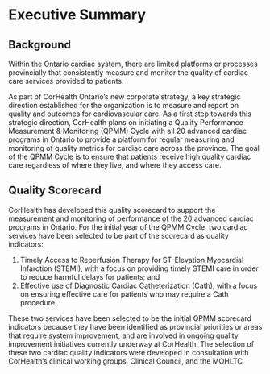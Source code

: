# Executive Summary

## Background
Within the Ontario cardiac system, there are limited platforms or processes provincially that consistently measure and monitor the quality of cardiac care services provided to patients.

As part of CorHealth Ontario’s new corporate strategy, a key strategic direction established for the organization is to measure and report on quality and outcomes for cardiovascular care. As a first step towards this strategic direction, CorHealth plans on initiating a Quality Performance Measurement & Monitoring (QPMM) Cycle with all 20 advanced cardiac programs in Ontario to provide a platform for regular measuring and monitoring of quality metrics for cardiac care across the province. The goal of the QPMM Cycle is to ensure that patients receive high quality cardiac care regardless of
where they live, and where they access care.

## Quality Scorecard
CorHealth has developed this quality scorecard to support the measurement and monitoring of performance of the 20 advanced cardiac programs in Ontario. For the initial year of the QPMM Cycle, two cardiac services have been selected to be part of the scorecard as quality indicators:

1. Timely Access to Reperfusion Therapy for ST-Elevation Myocardial Infarction (STEMI), with a focus on providing timely STEMI care in order to reduce harmful delays for patients; and
2. Effective use of Diagnostic Cardiac Catheterization (Cath), with a focus on ensuring effective care for patients who
may require a Cath procedure.

These two services have been selected to be the initial QPMM scorecard indicators because they have been identified as provincial priorities or areas that require system improvement, and are involved in ongoing quality improvement  initiatives currently underway at CorHealth. The selection of these two cardiac quality indicators were developed in consultation with CorHealth’s clinical working groups, Clinical Council, and the MOHLTC